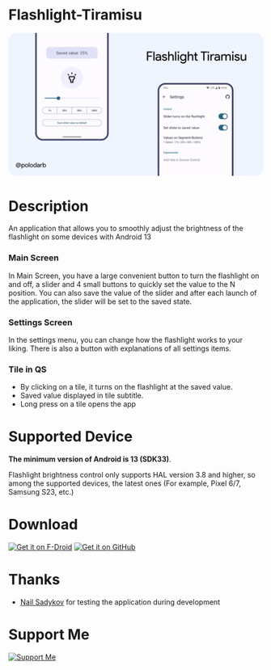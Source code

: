 # Flashlight-Tiramisu
![This is an image](Slide.png)
# Description
An application that allows you to smoothly adjust the brightness of the flashlight on some devices with Android 13
### Main Screen
In Main Screen, you have a large convenient button to turn the flashlight on and off, a slider and 4 small buttons to quickly set the value to the N position. You can also save the value of the slider and after each launch of the application, the slider will be set to the saved state. 
### Settings Screen
In the settings menu, you can change how the flashlight works to your liking. There is also a button with explanations of all settings items.
### Tile in QS
- By clicking on a tile, it turns on the flashlight at the saved value.
- Saved value displayed in tile subtitle.
- Long press on a tile opens the app
# Supported Device
**The minimum version of Android is 13 (SDK33)**.

Flashlight brightness control only supports HAL version 3.8 and higher, so among the supported devices, the latest ones (For example, Pixel 6/7, Samsung S23, etc.)
# Download
[<img src="https://fdroid.gitlab.io/artwork/badge/get-it-on.png"
     alt="Get it on F-Droid"
     height="80">](https://f-droid.org/packages/com.pdb82.flashlighttiramisu/)
[<img src="https://user-images.githubusercontent.com/65498838/204002002-bc8707d1-0b0a-483b-ad02-593cf98e8911.png"
     alt="Get it on GitHub"
     height="80">](https://github.com/polodarb/Flashlight-Tiramisu/releases/download/2.0/app-release.apk)
# Thanks
- [Nail Sadykov](https://t.me/nailsad_eleos) for testing the application during development
# Support Me
[<img src="https://user-images.githubusercontent.com/65498838/203966455-3c3329b9-46bf-47fa-bd90-7e7c339369a8.png"
     alt="Support Me"
     height="60">](https://www.paypal.com/donate/?hosted_button_id=KMHJ6EJQPD9RN)
